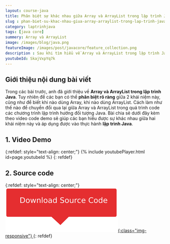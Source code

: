 ```yaml
---
layout: course-java
title: Phân biệt sự khác nhau giữa Array và ArrayList trong lập trình Java
slug : phan-biet-su-khac-nhau-giua-array-arraylist-trong-lap-trinh-java
category: laptrinhjava
tags: [java core]
summery: Array và ArrayList
image: /images/blog/java.png
featureImage: /images/post/javacore/feature_collection.png
description : Sau khi tìm hiểu về Array và ArrayList trong lập trình Java là gì? Trong bài viết này, anh sẽ chia sẻ về sự khác nhau giữa hai khái niệm này. Cùng với video code demo hướng dẫn kèm theo dưới đây sẽ giúp các bạn phân biệt rõ ràng và biết được khi nào cần dùng Array, khi nào dùng ArrayList. Cũng như cách làm như thế nào để chuyển đổi qua lại giữa Array và ArrayList trong quá trình code các chương trình lập trình hướng đối tượng Java. 
youtubeId: SkajVxpYq7k
---
```


## **Giới thiệu nội dung bài viết**

Trong các bài trước, anh đã giới thiệu về <b>Array và ArrayList trong lập trình Java</b>. Tuy nhiên để các bạn có thể <b>phân biệt rõ ràng</b> giữa 2 khái niệm này, cũng như để biết khi nào dùng Array, khi nào dùng ArrayList. Cách làm như thế nào để chuyển đổi qua lại giữa Array và ArrayList trong quá trình code các chương trình lập trình hướng đối tượng Java. Bài chia sẻ dưới đây kèm theo video code demo sẽ giúp các bạn hiểu được sự khác nhau giữa hai khái niệm này và áp dụng được vào thực hành <b>lập trình Java</b>. 


## **1. Video Demo**

{:refdef: style="text-align: center;"}
{% include youtubePlayer.html id=page.youtubeId %}
{: refdef}


## **2. Source code**


{:refdef: style="text-align: center;"}
<a href="https://github.com/levunguyen/Java-ArrayList" target="_blank"> ![Sourcecode ](/images/icon/githubsource.png){:class="img-responsive"} </a>
{: refdef}